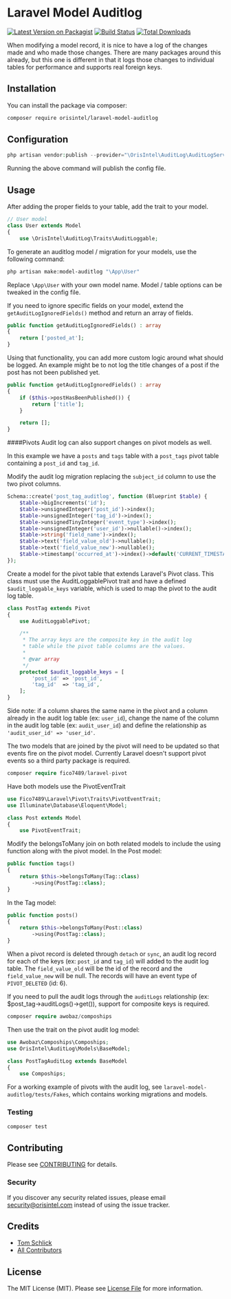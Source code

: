 # Laravel Model Auditlog

[![Latest Version on Packagist](https://img.shields.io/packagist/v/orisintel/laravel-model-auditlog.svg?style=flat-square)](https://packagist.org/packages/orisintel/laravel-model-auditlog)
[![Build Status](https://img.shields.io/travis/orisintel/laravel-model-auditlog/master.svg?style=flat-square)](https://travis-ci.org/orisintel/laravel-model-auditlog)
[![Total Downloads](https://img.shields.io/packagist/dt/orisintel/laravel-model-auditlog.svg?style=flat-square)](https://packagist.org/packages/orisintel/laravel-model-auditlog)

When modifying a model record, it is nice to have a log of the changes made and who made those changes. There are many packages around this already, but this one is different in that it logs those changes to individual tables for performance and supports real foreign keys.

## Installation

You can install the package via composer:

```bash
composer require orisintel/laravel-model-auditlog
```

## Configuration

``` php
php artisan vendor:publish --provider="\OrisIntel\AuditLog\AuditLogServiceProvider"
```

Running the above command will publish the config file.

## Usage

After adding the proper fields to your table, add the trait to your model.

``` php
// User model
class User extends Model
{
    use \OrisIntel\AuditLog\Traits\AuditLoggable;

```

To generate an auditlog model / migration for your models, use the following command:

```sh
php artisan make:model-auditlog "\App\User"
```

Replace `\App\User` with your own model name. Model / table options can be tweaked in the config file.

If you need to ignore specific fields on your model, extend the `getAuditLogIgnoredFields()` method and return an array of fields.

```php
public function getAuditLogIgnoredFields() : array
{
    return ['posted_at'];
}
```

Using that functionality, you can add more custom logic around what should be logged. An example might be to not log the title changes of a post if the post has not been published yet.
```php
public function getAuditLogIgnoredFields() : array
{
    if ($this->postHasBeenPublished()) {
        return ['title'];
    }

    return [];
}
```

####Pivots
Audit log can also support changes on pivot models as well.

In this example we have a `posts` and `tags` table with a `post_tags` pivot table containing a `post_id` and `tag_id`.

Modify the audit log migration replacing the `subject_id` column to use the two pivot columns. 
```php
Schema::create('post_tag_auditlog', function (Blueprint $table) {
    $table->bigIncrements('id');
    $table->unsignedInteger('post_id')->index();
    $table->unsignedInteger('tag_id')->index();
    $table->unsignedTinyInteger('event_type')->index();
    $table->unsignedInteger('user_id')->nullable()->index();
    $table->string('field_name')->index();
    $table->text('field_value_old')->nullable();
    $table->text('field_value_new')->nullable();
    $table->timestamp('occurred_at')->index()->default('CURRENT_TIMESTAMP');
});
```

Create a model for the pivot table that extends Laravel's Pivot class. This class must use the AuditLoggablePivot trait and have a defined `$audit_loggable_keys` variable, which is used to map the pivot to the audit log table.
 
```php
class PostTag extends Pivot
{
    use AuditLoggablePivot;

    /**
     * The array keys are the composite key in the audit log
     * table while the pivot table columns are the values.
     *
     * @var array
     */
    protected $audit_loggable_keys = [
        'post_id' => 'post_id',
        'tag_id'  => 'tag_id',
    ];
}
```
Side note: if a column shares the same name in the pivot and a column already in the audit log table (ex: `user_id`), change the name of the column in the audit log table (ex: `audit_user_id`) and define the relationship as `'audit_user_id' => 'user_id'`.

The two models that are joined by the pivot will need to be updated so that events fire on the pivot model. Currently Laravel doesn't support pivot events so a third party package is required.
```php
composer require fico7489/laravel-pivot
```

Have both models use the PivotEventTrait
```php
use Fico7489\Laravel\Pivot\Traits\PivotEventTrait;
use Illuminate\Database\Eloquent\Model;

class Post extends Model
{
    use PivotEventTrait;
```

Modify the belongsToMany join on both related models to include the using function along with the pivot model.
In the Post model:
```php
public function tags()
{
    return $this->belongsToMany(Tag::class)
        ->using(PostTag::class);
}
```
In the Tag model:
```php
public function posts()
{
    return $this->belongsToMany(Post::class)
        ->using(PostTag::class);
}
```

When a pivot record is deleted through `detach` or `sync`, an audit log record for each of the keys (ex: `post_id` and `tag_id`) will added to the audit log table. The `field_value_old` will be the id of the record and the `field_value_new` will be null. The records will have an event type of `PIVOT_DELETED` (id: 6). 

If you need to pull the audit logs through the `auditLogs` relationship (ex: $post_tag->auditLogs()->get()), support for composite keys is required.
```php
composer require awobaz/compoships
```
Then use the trait on the pivot audit log model:
```php
use Awobaz\Compoships\Compoships;
use OrisIntel\AuditLog\Models\BaseModel;

class PostTagAuditLog extends BaseModel
{
    use Compoships;
```

For a working example of pivots with the audit log, see `laravel-model-auditlog/tests/Fakes`, which contains working migrations and models.

### Testing

``` bash
composer test
```

## Contributing

Please see [CONTRIBUTING](CONTRIBUTING.md) for details.

### Security

If you discover any security related issues, please email [security@orisintel.com](mailto:security@orisintel.com) instead of using the issue tracker.

## Credits

- [Tom Schlick](https://github.com/tomschlick)
- [All Contributors](../../contributors)

## License

The MIT License (MIT). Please see [License File](LICENSE.md) for more information.
